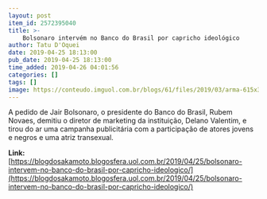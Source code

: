 ```yaml
---
layout: post
item_id: 2572395040
title: >-
    Bolsonaro intervém no Banco do Brasil por capricho ideológico
author: Tatu D'Oquei
date: 2019-04-25 18:13:00
pub_date: 2019-04-25 18:13:00
time_added: 2019-04-26 04:01:56
categories: []
tags: []
image: https://conteudo.imguol.com.br/blogs/61/files/2019/03/arma-615x300.jpg
---
```


A pedido de Jair Bolsonaro, o presidente do Banco do Brasil, Rubem Novaes, demitiu o diretor de marketing da instituição, Delano Valentim, e tirou do ar uma campanha publicitária com a participação de atores jovens e negros e uma atriz transexual.

**Link:** [https://blogdosakamoto.blogosfera.uol.com.br/2019/04/25/bolsonaro-intervem-no-banco-do-brasil-por-capricho-ideologico/](https://blogdosakamoto.blogosfera.uol.com.br/2019/04/25/bolsonaro-intervem-no-banco-do-brasil-por-capricho-ideologico/)

